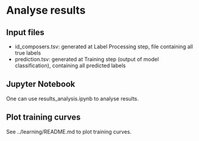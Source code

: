 # Analyse results
## Input files
- id_composers.tsv: generated at Label Processing step, file containing all true labels
- prediction.tsv: generated at Training step (output of model classification), containing all predicted labels


## Jupyter Notebook
One can use results_analysis.ipynb to analyse results.

## Plot training curves
See ../learning/README.md to plot training curves.